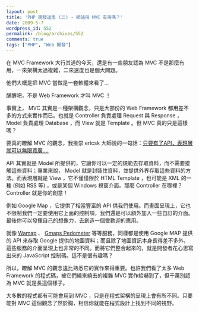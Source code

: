 ```yaml
---
layout: post
title: 'PHP 開發迷思 (二) - 網站用 MVC 有用嗎？'
date: 2009-5-7
wordpress_id: 552
permalink: /blog/archives/552
comments: true
tags: ["PHP", "Web 開發"]
---
```


在 MVC Framework 大行其道的今天，還是有一些朋友認為 MVC 不是那麼有用，一來架構太過複雜，二來速度也是個大問題。

他們大概是把 MVC 當做是一套軟體來看了...

醒醒吧，不是 Web Framework 才叫 MVC ！

<!--more-->

事實上， MVC 其實是一種架構觀念，只是大部份的 Web Framework 都用差不多的方式來實作而已。也就是 Controller 負責處理 Request 與 Response ， Model 負責處理 Database ，而 View 就是 Template 。但 MVC 真的只是這樣嗎？

要真的瞭解 MVC 的觀念，我推崇 ericsk 大師說的一句話：[只要有了API，表現層就可以無限寬廣....](http://www.plurk.com/p/rpc0q)

API 其實就是 Model 所提供的，它讓你可以一定的規範去存取資料，而不需要接觸這些資料；專業來說， Model 就是封裝住資料，並提供外界存取這些資料的方法。而表現層就是 View ，它不僅僅限於 HTML Template ，也可能是 XML 的一種 (例如 RSS 等) ，或是某個 Windows 視窗介面。那麼 Controller 在哪裡？ Controller 就是你的創意！

例如 Google Map ，它提供了相當豐富的 API 供我們使用。而畫面呈現上，它也不限制我們一定要使用它上面的控制項，我們還是可以額外加入一些自訂的介面。最後你可以發揮自己的想像力，去創造一個受歡迎的應用。

就像 [Wamap](http://wamap.net/) 、 [Gmaps Pedometer](http://sueandpaul.com/gmapPedometer/) <a href="http://map.answerbox.net"></a>等等服務，同樣都是使用 Google MAP 提供的 API 來存取 Google 提供的地圖資料；而且除了地圖資訊本身長得差不多外，這些服務的介面呈現上也非常的不同。而將它們整合起來的，就是開發者花心思寫出來的 JavaScript 控制碼。這不是很有趣嗎？

所以，瞭解 MVC 的觀念遠比熟悉它的實作來得重要。也許我們看了太多 Web Framework 的程式碼，被它們繞來繞去的複雜 MVC 實作給嚇到了，但千萬別認為 MVC 就是長這個樣子。

大多數的程式都有可能會用到 MVC ，只是在程式架構的呈現上會有所不同。只要能對 MVC 這個觀念了然於胸，相信你就能在程式設計上找到不同的視野。
